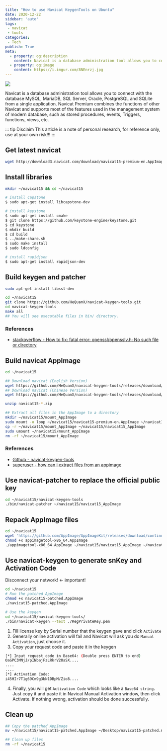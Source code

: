 ```yaml
---
title: "How to use Navicat KeygenTools on Ubuntu"
date: 2020-12-22
sidebar: 'auto'
tags:
 - navicat
 - tools
categories:
 - Tech
publish: True
meta:
  - property: og:description
    content: Navicat is a database administration tool allows you to connect with the database MySQL...
  - property: og:image
    content: https://i.imgur.com/8NEnrzj.jpg
---
```

 ![](https://i.imgur.com/8NEnrzj.jpg)

Navicat is a database administration tool allows you to connect with the database MySQL, MariaDB, SQL Server, Oracle, PostgreSQL and SQLite from a single application. Navicat Premium combines the functions of other Navicat and supports most of the features used in the management system of modern database, such as stored procedures, events, Triggers, functions, views, etc.

::: tip Disclaim
This article is a note of personal research, for reference only, use at your own risk!!!
:::

## Get latest navicat
``` bash
wget http://download3.navicat.com/download/navicat15-premium-en.AppImage
```

## Install libraries
``` bash
mkdir ~/navicat15 && cd ~/navicat15

# install capstone
$ sudo apt-get install libcapstone-dev

# install keystone
$ sudo apt-get install cmake
$ git clone https://github.com/keystone-engine/keystone.git
$ cd keystone
$ mkdir build
$ cd build
$ ../make-share.sh
$ sudo make install
$ sudo ldconfig

# install rapidjson
$ sudo apt-get install rapidjson-dev
```

## Build keygen and patcher
``` bash
sudo apt-get install libssl-dev

cd ~/navicat15
git clone https://github.com/HeQuanX/navicat-keygen-tools.git
cd navicat-keygen-tools
make all
## You will see executable files in bin/ directory.
```
### References
- [stackoverflow - How to fix: fatal error: openssl/opensslv.h: No such file or directory](https://stackoverflow.com/questions/46008624/how-to-fix-fatal-error-openssl-opensslv-h-no-such-file-or-directory-in-redhat)

## Build navicat AppImage
``` bash
cd ~/navicat15

## Download navicat (English Version)
wget https://github.com/HeQuanX/navicat-keygen-tools/releases/download/en/navicat15-premium-en.zip
## Download navicat (Chinese Version)
wget https://github.com/HeQuanX/navicat-keygen-tools/releases/download/recommended/navicat15-premium-cs.zip

unzip navicat15-*.zip

## Extract all files in the AppImage to a directory
mkdir ~/navicat15/mount_AppImage
sudo mount -o loop ~/navicat15/navicat15-premium-en.AppImage ~/navicat15/mount_AppImage
cp -r ~/navicat15/mount_AppImage ~/navicat15/navicat15_AppImage
sudo umount ~/navicat15/mount_AppImage
rm -rf ~/navicat15/mount_AppImage
```
### References
- [Github - navicat-keygen-tools](https://github.com/HeQuanX/navicat-keygen-tools/releases)
- [superuser - how can i extract files from an appimage](https://superuser.com/questions/1301583/how-can-i-extract-files-from-an-appimage)

## Use navicat-patcher to replace the official public key
``` bash
cd ~/navicat15/navicat-keygen-tools
./bin/navicat-patcher ~/navicat15/navicat15_AppImage
```

## Repack AppImage files
``` bash
cd ~/navicat15
wget 'https://github.com/AppImage/AppImageKit/releases/download/continuous/appimagetool-x86_64.AppImage'
chmod +x appimagetool-x86_64.AppImage
./appimagetool-x86_64.AppImage ~/navicat15/navicat15_AppImage ~/navicat15/navicat15-patched.AppImage

```

## Use navicat-keygen to generate snKey and Activation Code
Disconnect your network! <- important!
``` bash
cd ~/navicat15
# Run the patched AppImage
chmod +x navicat15-patched.AppImage
./navicat15-patched.AppImage

# Use the keygen
cd ~/navicat15/navicat-keygen-tools/
./bin/navicat-keygen --text ./RegPrivateKey.pem
```
1. Fill license key by Serial number that the keygen gave and click `Activate`
2. Generally online activation will fail and Navicat will ask you do `Manual Activation`, just choose it.
3. Copy your request code and paste it in the keygen
``` bash
[*] Input request code in Base64: (Double press ENTER to end)
OaGPC3MNjJ/pINbajFzLRkrV2OaSX....
....
....
[*] Activation Code:
i45HIr7T1g69Cm9g3bN1DBpM/Zio8....
```
4. Finally, you will get `Activation Code` which looks like a `Base64 string`. Just copy it and paste it in Navicat Manual Activation window, then click Activate. If nothing wrong, activation should be done successfully.

## Clean up
``` bash
## Copy the patched AppImage
mv ~/navicat15/navicat15-patched.AppImage ~/Desktop/navicat15-patched.AppImage

## Clean up files
rm -rf ~/navicat15
```
